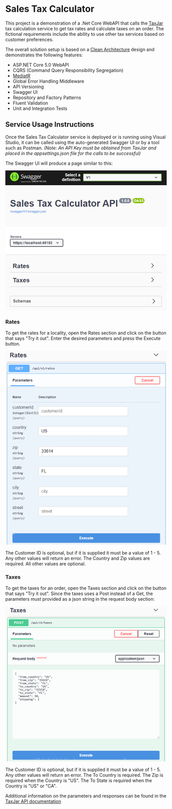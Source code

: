 # Sales Tax Calculator
This project is a demonstration of a .Net Core WebAPI that calls the  [TaxJar](https://developers.taxjar.com/api/reference/) tax calculation service to get tax rates and calculate taxes on an order. The fictional requirements include the ability to use other tax services based on customer preferences.

The overall solution setup is based on a [Clean Architecture](https://blog.cleancoder.com/uncle-bob/2012/08/13/the-clean-architecture.html) design and demonstrates the following features:

* ASP.NET Core 5.0 WebAPI
* CQRS (Command Query Responsibility Segregation)
* [MediatR](https://github.com/jbogard/MediatR)
* Global Error Handling Middleware
* API Versioning
* Swagger UI
* Repository and Factory Patterns
* Fluent Validation
* Unit and Integration Tests

## Service Usage Instructions
Once the Sales Tax Calculator service is deployed or is running using Visual Studio, it can be called using the auto-generated Swagger UI or by a tool such as Postman. 
_(Note: An API Key must be obtained from TaxJar and placed in the appsettings.json file for the calls to be successful)_

The Swagger UI will produce a page similar to this:

![](Images/MainPage.png)

### Rates

To get the rates for a locality, open the Rates section and click on the button that says "Try it out". Enter the desired parameters and press the Execute button.

![](Images/Rates.png)

The Customer ID is optional, but if it is supplied it must be a value of 1 - 5. Any other values will return an error. The Country and Zip values are required. All other values are optional.

### Taxes

To get the taxes for an order, open the Taxes section and click on the button that says "Try it out". Since the taxes uses a Post instead of a Get, the parameters must provided as a json string in the request body section:

![](Images/Taxes.png)

The Customer ID is optional, but if it is supplied it must be a value of 1 - 5. Any other values will return an error. The To Country is required. The Zip is required when the Country is "US". The To State is required when the Country is "US" or "CA".

Additional information on the parameters and responses can be found in the [TaxJar API documentation](https://developers.taxjar.com/api/reference/#taxes)